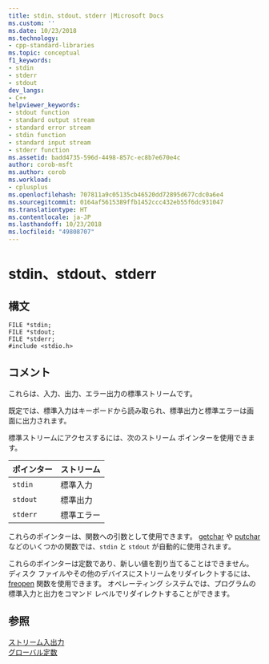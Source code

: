 ```yaml
---
title: stdin、stdout、stderr |Microsoft Docs
ms.custom: ''
ms.date: 10/23/2018
ms.technology:
- cpp-standard-libraries
ms.topic: conceptual
f1_keywords:
- stdin
- stderr
- stdout
dev_langs:
- C++
helpviewer_keywords:
- stdout function
- standard output stream
- standard error stream
- stdin function
- standard input stream
- stderr function
ms.assetid: badd4735-596d-4498-857c-ec8b7e670e4c
author: corob-msft
ms.author: corob
ms.workload:
- cplusplus
ms.openlocfilehash: 707811a9c05135cb46520dd72895d677cdc0a6e4
ms.sourcegitcommit: 0164af5615389ffb1452ccc432eb55f6dc931047
ms.translationtype: HT
ms.contentlocale: ja-JP
ms.lasthandoff: 10/23/2018
ms.locfileid: "49808707"
---
```

# <a name="stdin-stdout-stderr"></a>stdin、stdout、stderr

## <a name="syntax"></a>構文

```
FILE *stdin; 
FILE *stdout; 
FILE *stderr; 
#include <stdio.h>
```

## <a name="remarks"></a>コメント

これらは、入力、出力、エラー出力の標準ストリームです。

既定では、標準入力はキーボードから読み取られ、標準出力と標準エラーは画面に出力されます。

標準ストリームにアクセスするには、次のストリーム ポインターを使用できます。

|ポインター|ストリーム|
|-------------|------------|
|`stdin`|標準入力|
|`stdout`|標準出力|
|`stderr`|標準エラー|

これらのポインターは、関数への引数として使用できます。 [getchar](../c-runtime-library/reference/getchar-getwchar.md) や [putchar](../c-runtime-library/reference/putchar-putwchar.md) などのいくつかの関数では、`stdin` と `stdout` が自動的に使用されます。

これらのポインターは定数であり、新しい値を割り当てることはできません。 ディスク ファイルやその他のデバイスにストリームをリダイレクトするには、[freopen](../c-runtime-library/reference/freopen-wfreopen.md) 関数を使用できます。 オペレーティング システムでは、プログラムの標準入力と出力をコマンド レベルでリダイレクトすることができます。

## <a name="see-also"></a>参照

[ストリーム入出力](../c-runtime-library/stream-i-o.md)<br/>
[グローバル定数](../c-runtime-library/global-constants.md)
